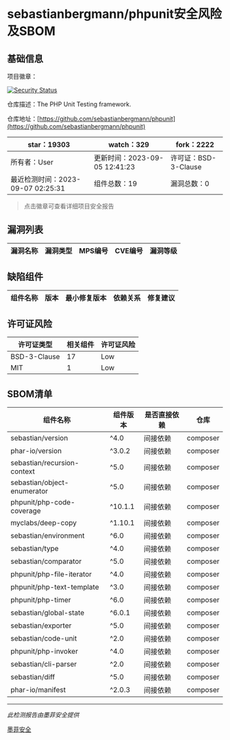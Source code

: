 # sebastianbergmann/phpunit安全风险及SBOM

## 基础信息

项目徽章：

[![Security Status](https://www.murphysec.com/platform3/v31/badge/1699488849080221696.svg)](https://www.murphysec.com/console/report/1692603591126044672/1699488849080221696)

仓库描述：The PHP Unit Testing framework.

仓库地址：[https://github.com/sebastianbergmann/phpunit](https://github.com/sebastianbergmann/phpunit)

| star：19303 | watch：329 | fork：2222 |
| ----------- | -------------- | ------------ |
| 所有者：User | 更新时间：2023-09-05 12:41:23 | 许可证：BSD-3-Clause |
| 最近检测时间：2023-09-07 02:25:31 | 组件总数：19 | 漏洞总数：0 |

> 点击徽章可查看详细项目安全报告



## 漏洞列表

| 漏洞名称 | 漏洞类型 | MPS编号 | CVE编号 | 漏洞等级 |
| ------- | ------ | ------- | ------ | ----- |





## 缺陷组件

| 组件名称 | 版本 | 最小修复版本 | 依赖关系 | 修复建议 |
| -------- | ---- | ------------ | -------- | -------- |





## 许可证风险

| 许可证类型 | 相关组件 | 许可证风险 |
| ---------- | -------- | ---------- |
|BSD-3-Clause|17|Low|
|MIT|1|Low|




## SBOM清单

| 组件名称 | 组件版本 | 是否直接依赖 | 仓库 |
| -------- | -------- | ------------ | ---- |
|sebastian/version|^4.0|间接依赖|composer|
|phar-io/version|^3.0.2|间接依赖|composer|
|sebastian/recursion-context|^5.0|间接依赖|composer|
|sebastian/object-enumerator|^5.0|间接依赖|composer|
|phpunit/php-code-coverage|^10.1.1|间接依赖|composer|
|myclabs/deep-copy|^1.10.1|间接依赖|composer|
|sebastian/environment|^6.0|间接依赖|composer|
|sebastian/type|^4.0|间接依赖|composer|
|sebastian/comparator|^5.0|间接依赖|composer|
|phpunit/php-file-iterator|^4.0|间接依赖|composer|
|phpunit/php-text-template|^3.0|间接依赖|composer|
|phpunit/php-timer|^6.0|间接依赖|composer|
|sebastian/global-state|^6.0.1|间接依赖|composer|
|sebastian/exporter|^5.0|间接依赖|composer|
|sebastian/code-unit|^2.0|间接依赖|composer|
|phpunit/php-invoker|^4.0|间接依赖|composer|
|sebastian/cli-parser|^2.0|间接依赖|composer|
|sebastian/diff|^5.0|间接依赖|composer|
|phar-io/manifest|^2.0.3|间接依赖|composer|


------

*此检测报告由墨菲安全提供*

[墨菲安全](www.murphysec.com)